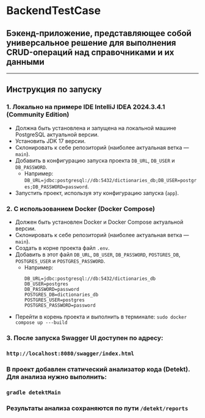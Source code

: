 # BackendTestСase

## Бэкенд-приложение, представляющее собой универсальное решение для выполнения CRUD-операций над справочниками и их данными

---

## Инструкция по запуску

### 1. Локально на примере IDE IntelliJ IDEA 2024.3.4.1 (Community Edition)
- Должна быть установлена и запущена на локальной машине PostgreSQL актуальной версии.
- Установить JDK 17 версии.
- Склонировать к себе репозиторий (наиболее актуальная ветка — `main`).
- Добавить в конфигурацию запуска проекта `DB_URL`, `DB_USER` и `DB_PASSWORD`.
    - Например: `DB_URL=jdbc:postgresql://db:5432/dictionaries_db;DB_USER=postgres;DB_PASSWORD=password`.
- Запустить проект, используя эту конфигурацию запуска (`app`).

### 2. С использованием Docker (Docker Compose)
- Должен быть установлен Docker и Docker Compose актуальной версии.
- Склонировать к себе репозиторий (наиболее актуальная ветка — `main`).
- Создать в корне проекта файл `.env`.
- Добавить в этот файл `DB_URL`, `DB_USER`, `DB_PASSWORD`, `POSTGRES_DB`, `POSTGRES_USER` и `POSTGRES_PASSWORD`.
    - Например:
      ```plaintext
      DB_URL=jdbc:postgresql://db:5432/dictionaries_db
      DB_USER=postgres
      DB_PASSWORD=password
      POSTGRES_DB=dictionaries_db
      POSTGRES_USER=postgres
      POSTGRES_PASSWORD=password
      ```
- Перейти в корень проекта и выполнить в терминале:
    ```sudo docker compose up ---build```

### 3. После запуска Swagger UI доступен по адресу:
###  ```http://localhost:8080/swagger/index.html```



### В проект добавлен статический анализатор кода (Detekt). Для анализа нужно выполнить:
### ```gradle detektMain```
### Результаты анализа сохраняются по пути ```/detekt/reports```